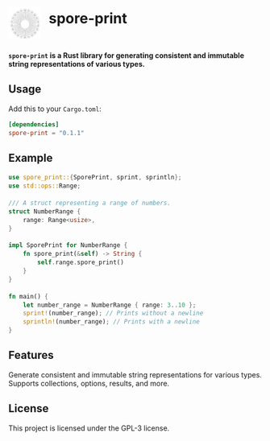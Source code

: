 <div style="display: flex; align-items: center; gap: 16px; margin-top: 24px; margin-bottom: 24px;">
  <img src="../../assets/sporeprint-logo.svg" alt="SporePrint Logo" width="64" height="64" style="margin-top: 18px">
  <h1 style="margin: 0; line-height: 1.3;">spore-print</h1>
</div>

#### `spore-print` is a Rust library for generating consistent and immutable string representations of various types.

## Usage

Add this to your `Cargo.toml`:

```toml
[dependencies]
spore-print = "0.1.1"
```

## Example

```rust 
use spore_print::{SporePrint, sprint, sprintln};
use std::ops::Range;

/// A struct representing a range of numbers.
struct NumberRange {
    range: Range<usize>,
}

impl SporePrint for NumberRange {
    fn spore_print(&self) -> String {
        self.range.spore_print()
    }
}

fn main() {
    let number_range = NumberRange { range: 3..10 };
    sprint!(number_range); // Prints without a newline
    sprintln!(number_range); // Prints with a newline
}
```

## Features

Generate consistent and immutable string representations for various types.
Supports collections, options, results, and more.

## License

This project is licensed under the GPL-3 license.